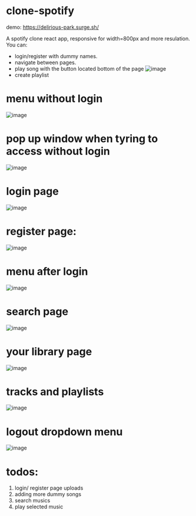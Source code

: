 # clone-spotify

demo: https://delirious-park.surge.sh/

A spotify clone react app, responsive for width=800px and more resulation. You can:
- login/register with dummy names.
- navigate between pages. 
- play song with the button located bottom of the page ![image](https://user-images.githubusercontent.com/103778738/210563186-d66b4921-d7f5-40bd-8669-746cbcd8b5ea.png)
- create playlist

# menu without login
![image](https://user-images.githubusercontent.com/103778738/210561700-1d2fd029-8136-41ab-a510-fa9153642ef1.png)

# pop up window when tyring to access without login
![image](https://user-images.githubusercontent.com/103778738/210561515-9f8fcacf-e8c3-4fa9-ba65-96f9ed8f2d0e.png)

# login page
![image](https://user-images.githubusercontent.com/103778738/210561798-1bdd2f3a-a33f-4a8a-a84b-c462e8074282.png)

# register page:
![image](https://user-images.githubusercontent.com/103778738/210561866-e6ed407f-eb79-4d32-82b0-417581121e9b.png)

# menu after login
![image](https://user-images.githubusercontent.com/103778738/210562009-4999159d-2b72-4496-b6fb-d561d1b8b6b4.png)

# search page
![image](https://user-images.githubusercontent.com/103778738/210562666-f9b33dea-10c7-4864-be56-8223100ba594.png)

# your library page
![image](https://user-images.githubusercontent.com/103778738/210562705-3eaa3c75-d6d6-4723-b590-aba95bf4cb42.png)

# tracks and playlists
![image](https://user-images.githubusercontent.com/103778738/210562835-945103e9-0ac9-4b79-b139-250946fd1e1a.png)

# logout dropdown menu
![image](https://user-images.githubusercontent.com/103778738/210562127-f49deb1b-df3d-4c94-b767-4a02de3a6502.png)

# todos:
1. login/ register page uploads
2. adding more dummy songs
3. search musics
4. play selected music
